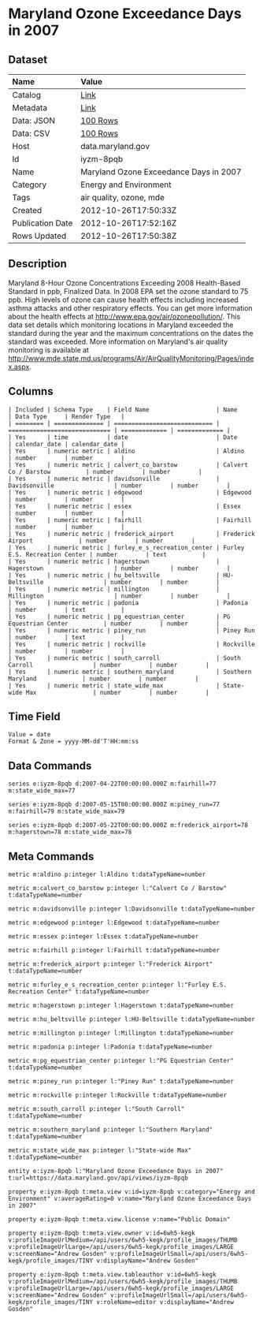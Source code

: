 # Maryland Ozone Exceedance Days in 2007

## Dataset

| Name | Value |
| :--- | :---- |
| Catalog | [Link](https://catalog.data.gov/dataset/maryland-ozone-exceedance-days-in-2007-3ce55) |
| Metadata | [Link](https://data.maryland.gov/api/views/iyzm-8pqb) |
| Data: JSON | [100 Rows](https://data.maryland.gov/api/views/iyzm-8pqb/rows.json?max_rows=100) |
| Data: CSV | [100 Rows](https://data.maryland.gov/api/views/iyzm-8pqb/rows.csv?max_rows=100) |
| Host | data.maryland.gov |
| Id | iyzm-8pqb |
| Name | Maryland Ozone Exceedance Days in 2007 |
| Category | Energy and Environment |
| Tags | air quality, ozone, mde |
| Created | 2012-10-26T17:50:33Z |
| Publication Date | 2012-10-26T17:52:16Z |
| Rows Updated | 2012-10-26T17:50:38Z |

## Description

Maryland 8-Hour Ozone Concentrations Exceeding 2008 Health-Based Standard in ppb, Finalized Data.  In 2008 EPA set the ozone standard to 75 ppb.  High levels of ozone can cause health effects including increased asthma attacks and other respiratory effects.  You can get more information about the health effects at http://www.epa.gov/air/ozonepollution/.  This data set details which monitoring locations in Maryland exceeded the standard during the year and the maximum concentrations on the dates the standard was exceeded.  More information on Maryland's air quality monitoring is available at http://www.mde.state.md.us/programs/Air/AirQualityMonitoring/Pages/index.aspx.

## Columns

```ls
| Included | Schema Type    | Field Name                   | Name                          | Data Type     | Render Type   |
| ======== | ============== | ============================ | ============================= | ============= | ============= |
| Yes      | time           | date                         | Date                          | calendar_date | calendar_date |
| Yes      | numeric metric | aldino                       | Aldino                        | number        | number        |
| Yes      | numeric metric | calvert_co_barstow           | Calvert Co / Barstow          | number        | number        |
| Yes      | numeric metric | davidsonville                | Davidsonville                 | number        | number        |
| Yes      | numeric metric | edgewood                     | Edgewood                      | number        | number        |
| Yes      | numeric metric | essex                        | Essex                         | number        | number        |
| Yes      | numeric metric | fairhill                     | Fairhill                      | number        | number        |
| Yes      | numeric metric | frederick_airport            | Frederick Airport             | number        | number        |
| Yes      | numeric metric | furley_e_s_recreation_center | Furley E.S. Recreation Center | number        | text          |
| Yes      | numeric metric | hagerstown                   | Hagerstown                    | number        | number        |
| Yes      | numeric metric | hu_beltsville                | HU-Beltsville                 | number        | number        |
| Yes      | numeric metric | millington                   | Millington                    | number        | number        |
| Yes      | numeric metric | padonia                      | Padonia                       | number        | text          |
| Yes      | numeric metric | pg_equestrian_center         | PG Equestrian Center          | number        | number        |
| Yes      | numeric metric | piney_run                    | Piney Run                     | number        | text          |
| Yes      | numeric metric | rockville                    | Rockville                     | number        | number        |
| Yes      | numeric metric | south_carroll                | South Carroll                 | number        | number        |
| Yes      | numeric metric | southern_maryland            | Southern Maryland             | number        | number        |
| Yes      | numeric metric | state_wide_max               | State-wide Max                | number        | number        |
```

## Time Field

```ls
Value = date
Format & Zone = yyyy-MM-dd'T'HH:mm:ss
```

## Data Commands

```ls
series e:iyzm-8pqb d:2007-04-22T00:00:00.000Z m:fairhill=77 m:state_wide_max=77

series e:iyzm-8pqb d:2007-05-15T00:00:00.000Z m:piney_run=77 m:fairhill=79 m:state_wide_max=79

series e:iyzm-8pqb d:2007-05-22T00:00:00.000Z m:frederick_airport=78 m:hagerstown=78 m:state_wide_max=78
```

## Meta Commands

```ls
metric m:aldino p:integer l:Aldino t:dataTypeName=number

metric m:calvert_co_barstow p:integer l:"Calvert Co / Barstow" t:dataTypeName=number

metric m:davidsonville p:integer l:Davidsonville t:dataTypeName=number

metric m:edgewood p:integer l:Edgewood t:dataTypeName=number

metric m:essex p:integer l:Essex t:dataTypeName=number

metric m:fairhill p:integer l:Fairhill t:dataTypeName=number

metric m:frederick_airport p:integer l:"Frederick Airport" t:dataTypeName=number

metric m:furley_e_s_recreation_center p:integer l:"Furley E.S. Recreation Center" t:dataTypeName=number

metric m:hagerstown p:integer l:Hagerstown t:dataTypeName=number

metric m:hu_beltsville p:integer l:HU-Beltsville t:dataTypeName=number

metric m:millington p:integer l:Millington t:dataTypeName=number

metric m:padonia p:integer l:Padonia t:dataTypeName=number

metric m:pg_equestrian_center p:integer l:"PG Equestrian Center" t:dataTypeName=number

metric m:piney_run p:integer l:"Piney Run" t:dataTypeName=number

metric m:rockville p:integer l:Rockville t:dataTypeName=number

metric m:south_carroll p:integer l:"South Carroll" t:dataTypeName=number

metric m:southern_maryland p:integer l:"Southern Maryland" t:dataTypeName=number

metric m:state_wide_max p:integer l:"State-wide Max" t:dataTypeName=number

entity e:iyzm-8pqb l:"Maryland Ozone Exceedance Days in 2007" t:url=https://data.maryland.gov/api/views/iyzm-8pqb

property e:iyzm-8pqb t:meta.view v:id=iyzm-8pqb v:category="Energy and Environment" v:averageRating=0 v:name="Maryland Ozone Exceedance Days in 2007"

property e:iyzm-8pqb t:meta.view.license v:name="Public Domain"

property e:iyzm-8pqb t:meta.view.owner v:id=6wh5-kegk v:profileImageUrlMedium=/api/users/6wh5-kegk/profile_images/THUMB v:profileImageUrlLarge=/api/users/6wh5-kegk/profile_images/LARGE v:screenName="Andrew Gosden" v:profileImageUrlSmall=/api/users/6wh5-kegk/profile_images/TINY v:displayName="Andrew Gosden"

property e:iyzm-8pqb t:meta.view.tableauthor v:id=6wh5-kegk v:profileImageUrlMedium=/api/users/6wh5-kegk/profile_images/THUMB v:profileImageUrlLarge=/api/users/6wh5-kegk/profile_images/LARGE v:screenName="Andrew Gosden" v:profileImageUrlSmall=/api/users/6wh5-kegk/profile_images/TINY v:roleName=editor v:displayName="Andrew Gosden"
```